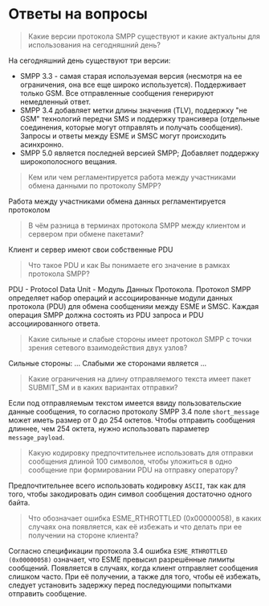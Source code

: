 # Ответы на вопросы

> Какие версии протокола SMPP существуют и какие актуальны для использования на сегодняшний день?

На сегодняшний день существуют три версии:
- SMPP 3.3 - самая старая используемая версия (несмотря на ее ограничения, она все еще широко используется). Поддерживает только GSM. Все отправленные сообщения генерируют немедленный ответ.
- SMPP 3.4 добавляет метки длины значения (TLV), поддержку "не GSM" технологий передчи SMS и поддержку трансивера (отдельные соединения, которые могут отправлять и получать сообщения). Запросы и ответы между ESME и SMSC могут происходить асинхронно.
- SMPP 5.0 является последней версией SMPP; Добавляет поддержку широкополосного вещания.

> Кем или чем регламентируется работа между участниками обмена данными по протоколу SMPP?

Работа между участниками обмена данных регламентируется протоколом
> В чём разница в терминах протокола SMPP между клиентом и сервером при обмене пакетами?

Клиент и сервер имеют свои собственные PDU

> Что такое PDU и как Вы понимаете его значение в рамках протокола SMPP?

PDU - Protocol Data Unit - Модуль Данных Протокола. Протокол SMPP определяет набор операций и ассоциированные модули данных протокола (PDU) для обмена сообщенияи между ESME и SMSC. Каждая операция SMPP должна состоять из PDU запроса и PDU ассоциированного ответа. 

>  Какие   сильные   и   слабые   стороны   имеет   протокол   SMPP  с   точки   зрения   сетевого взаимодействия двух узлов?

Сильные стороны: ...
Слабыми же сторонами является ...

> Какие ограничения на длину отправляемого текста имеет пакет SUBMIT_SM и в каких вариантах отправки? 

Если под отправляемым текстом имеется ввиду пользовательские данные сообщения, то согласно протоколу SMPP 3.4 поле `short_message` может иметь размер от 0 до 254 октетов. Чтобы отправить сообщения длиннее, чем 254 октета, нужно использовать параметер `message_payload`.

> Какую кодировку предпочтительнее использовать для отправки сообщения длиной 100 символов,   чтобы   уложиться   в   одно   сообщение   при   формировании   PDU   на   отправку оператору?

Предпочтительнее всего использовать кодировку `ASCII`, так как для того, чтобы закодировать один символ сообщения достаточно одного байта.

>   Что   обозначает   ошибка  ESME_RTHROTTLED   (0x00000058),   в   каких   случаях   она появляется, как её избежать и что делать при ее получении на стороне клиента?

Согласно спецификации протокола 3.4 ошибка `ESME_RTHROTTLED (0x00000058)` означает, что ESME превысил разрешённые лимиты сообщений. Появляется в случаях, когда клиент отправляет сообщения слишком часто. При её получении, а также для того, чтобы её избежать, следует установить задержку перед последующими попытками отправить сообщение.
